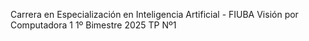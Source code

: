 Carrera en Especialización en Inteligencia Artificial - FIUBA
Visión por Computadora 1
1º Bimestre 2025
TP Nº1
